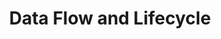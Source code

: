---
title: Data Flow and Lifecycle
description: End-to-end overview of how data moves through the DataHaven network.
---